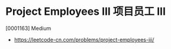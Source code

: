 # Project Employees III 项目员工 III

[0001163] Medium

- https://leetcode-cn.com/problems/project-employees-iii/
